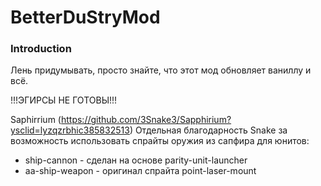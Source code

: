 # BetterDuStryMod
### Introduction
Лень придумывать, просто знайте, что этот мод обновляет ваниллу и всё.

!!!ЭГИРСЫ НЕ ГОТОВЫ!!!

Saphirrium (https://github.com/3Snake3/Sapphirium?ysclid=lyzqzrbhic385832513)
Отдельная благодарность Snake за возможность использовать спрайты оружия из сапфира для юнитов:
- ship-cannon - сделан на основе parity-unit-launcher
- aa-ship-weapon - оригинал спрайта point-laser-mount
